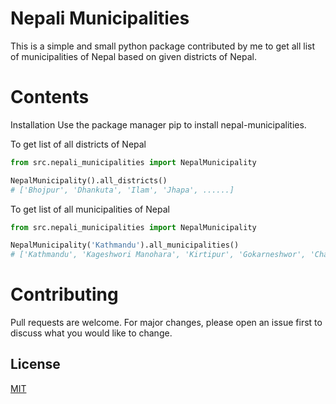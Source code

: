 # Nepali Municipalities

This is a simple and small python package contributed by me to get all list of municipalities of Nepal based on given districts of Nepal.
# Contents
Installation
Use the package manager pip to install nepal-municipalities.

To get list of all districts of Nepal

```python
from src.nepali_municipalities import NepalMunicipality

NepalMunicipality().all_districts()
# ['Bhojpur', 'Dhankuta', 'Ilam', 'Jhapa', ......]

```

To get list of all municipalities of Nepal

```python
from src.nepali_municipalities import NepalMunicipality

NepalMunicipality('Kathmandu').all_municipalities()
# ['Kathmandu', 'Kageshwori Manohara', 'Kirtipur', 'Gokarneshwor', 'Chandragiri', 'Tokha', 'Tarkeshwor', 'Dakchinkali', 'Nagarjun', 'Budhanilkantha', 'Shankharapur']

```


# Contributing
Pull requests are welcome. For major changes, please open an issue first to discuss what you would like to change.


## License
[MIT](https://choosealicense.com/licenses/mit/)